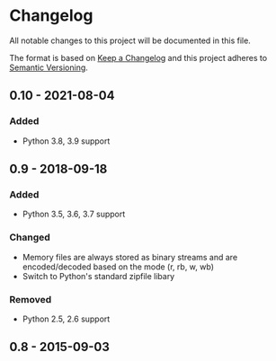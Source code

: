 # Changelog

All notable changes to this project will be documented in this file.

The format is based on [Keep a Changelog](http://keepachangelog.com/en/1.0.0/)
and this project adheres to [Semantic Versioning](http://semver.org/spec/v2.0.0.html).

## 0.10 - 2021-08-04

### Added

- Python 3.8, 3.9 support

## 0.9 - 2018-09-18

### Added

- Python 3.5, 3.6, 3.7 support

### Changed

- Memory files are always stored as binary streams and are encoded/decoded
  based on the mode (r, rb, w, wb)
- Switch to Python's standard zipfile libary

### Removed

- Python 2.5, 2.6 support

## 0.8 - 2015-09-03
